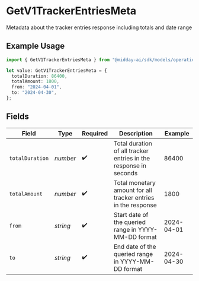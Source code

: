 # GetV1TrackerEntriesMeta

Metadata about the tracker entries response including totals and date range

## Example Usage

```typescript
import { GetV1TrackerEntriesMeta } from "@midday-ai/sdk/models/operations";

let value: GetV1TrackerEntriesMeta = {
  totalDuration: 86400,
  totalAmount: 1800,
  from: "2024-04-01",
  to: "2024-04-30",
};
```

## Fields

| Field                                                            | Type                                                             | Required                                                         | Description                                                      | Example                                                          |
| ---------------------------------------------------------------- | ---------------------------------------------------------------- | ---------------------------------------------------------------- | ---------------------------------------------------------------- | ---------------------------------------------------------------- |
| `totalDuration`                                                  | *number*                                                         | :heavy_check_mark:                                               | Total duration of all tracker entries in the response in seconds | 86400                                                            |
| `totalAmount`                                                    | *number*                                                         | :heavy_check_mark:                                               | Total monetary amount for all tracker entries in the response    | 1800                                                             |
| `from`                                                           | *string*                                                         | :heavy_check_mark:                                               | Start date of the queried range in YYYY-MM-DD format             | 2024-04-01                                                       |
| `to`                                                             | *string*                                                         | :heavy_check_mark:                                               | End date of the queried range in YYYY-MM-DD format               | 2024-04-30                                                       |